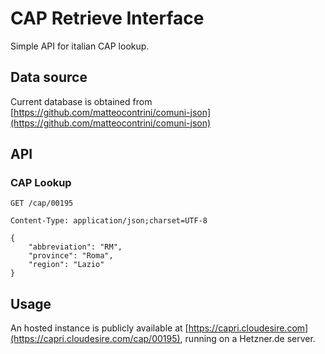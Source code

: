 # CAP Retrieve Interface

Simple API for italian CAP lookup.

## Data source

Current database is obtained from [https://github.com/matteocontrini/comuni-json](https://github.com/matteocontrini/comuni-json)

## API

### CAP Lookup

```
GET /cap/00195

Content-Type: application/json;charset=UTF-8

{
    "abbreviation": "RM", 
    "province": "Roma", 
    "region": "Lazio"
}
```

## Usage

An hosted instance is publicly available at [https://capri.cloudesire.com](https://capri.cloudesire.com/cap/00195), running on a Hetzner.de server.
